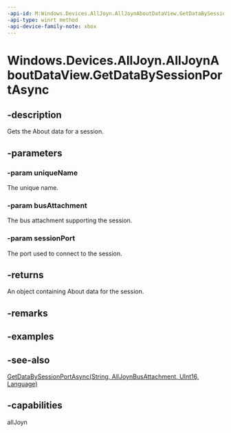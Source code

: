 ```yaml
---
-api-id: M:Windows.Devices.AllJoyn.AllJoynAboutDataView.GetDataBySessionPortAsync(System.String,Windows.Devices.AllJoyn.AllJoynBusAttachment,System.UInt16)
-api-type: winrt method
-api-device-family-note: xbox
---
```


<!-- Method syntax
public Windows.Foundation.IAsyncOperation<Windows.Devices.AllJoyn.AllJoynAboutDataView> GetDataBySessionPortAsync(System.String uniqueName, Windows.Devices.AllJoyn.AllJoynBusAttachment busAttachment, System.UInt16 sessionPort)
-->

# Windows.Devices.AllJoyn.AllJoynAboutDataView.GetDataBySessionPortAsync

## -description
Gets the About data for a session.

## -parameters
### -param uniqueName
The unique name.

### -param busAttachment
The bus attachment supporting the session.

### -param sessionPort
The port used to connect to the session.

## -returns
An object containing About data for the session.

## -remarks

## -examples

## -see-also
[GetDataBySessionPortAsync(String, AllJoynBusAttachment, UInt16, Language)](alljoynaboutdataview_getdatabysessionportasync_561097955.md)

## -capabilities
allJoyn